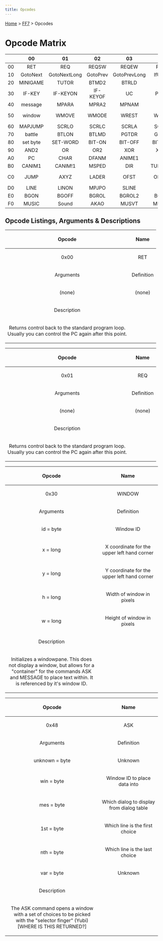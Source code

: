 ```yaml
---
title: Opcodes
---
```


[Home](../Main%20Page.md.md) > [FF7](../FF7.md) > Opcodes

# Opcode Matrix

|     |    00    |      01      |    02    |      03      |   04    |    05    |   06    |    07    |    08    |    09     |   0A   |    0B    |    0C    |   0D    |   0E   |    0F    |
|:---:|:--------:|:------------:|:--------:|:------------:|:-------:|:--------:|:-------:|:--------:|:--------:|:---------:|:------:|:--------:|:--------:|:-------:|:------:|:--------:|
| 00  |   RET    |     REQ      |  REQSW   |    REQEW     |  PREQ   |  PRQSW   |  PRQEW  |  RETTO   |   JOIN   |   SPLIT   | SPTYPE |  GTPYE   |   ?OC?   |  ?OD?   | DSKCG  | SPECIAL  |
| 10  | GotoNext | GotoNextLong | GotoPrev | GotoPrevLong | IfUByte | IfUByteL | IfSWord | IfSWordL | IfUSWord | IfUSWordL |   \-   |    \-    |   ?1C?   |   \-    |   \-   |    \-    |
| 20  | MINIGAME |    TUTOR     |  BTMD2   |    BTRLD     |  wait   |  NFADE   |  BLINK  | BGMOVIE  |  KAWAI   |   KAWIW   | PMOVA  |   SLIP   |  BGPDH   |  BGSCR  |  WCLS  |  WSIZW   |
| 30  |  IF-KEY  |   IF-KEYON   | IF-KEYOF |      UC      |  PDIRA  |  PTURA   |  WSPCL  |  WNUMB   |  STTIM   |   GOLD+   | GOLD-  |  CHGLD   | HMPMAX1  | HMPMAX2 | MHMMX  | HMPMAX3  |
| 40  | message  |    MPARA     |  MPRA2   |    MPNAM     |   \-    |   MP+    |   \-    |   MP-    |   ASK    |   MENU    | MENU2  |  BTLTB   |    \-    |   HP+   |   \-   |   HP-    |
| 50  |  window  |    WMOVE     |  WMODE   |    WREST     |  WCLSE  |   WROW   |  GWCOL  |  SWCOL   |  ST-ITM  |  DL-ITM   | CK-ITM |  SM-TRA  |  DM-TRA  | CM-TRA  | SHAKE  |   NOP    |
| 60  | MAPJUMP  |    SCRLO     |  SCRLC   |    SCRLA     |  SCR2D  |  SCRCC   | SCR2DC  |  SCRLW   |  SCR2DL  |   MPDSP   | VWOFT  |   FADE   |  FADEW   |  IDLCK  | LSTMP  |  SCRLP   |
| 70  |  battle  |    BTLON     |  BTLMD   |    PGTDR     |  GETPC  |  PXYZI   |  PLUS!  |  PLUS2!  |  MINUS!  |  MINUS2!  |  INC!  |  INC2!   |   DEC!   |  DEC2!  | TLKON  |  RDMSD   |
| 80  | set byte |   SET-WORD   |  BIT-ON  |   BIT-OFF    | BIT-XOR |   PLUS   |  PLUS2  |  MINUS   |  MINUS2  |    MUL    |  MUL2  |   DIV    |   DIV2   |   MOD   |  MOD2  |   AND    |
| 90  |   AND2   |      OR      |   OR2    |     XOR      |  XOR2   |   INC    |  INC2   |   DEC    |   DEC2   |  RANDOM   | LBYTE  |  HBYTE   |  2BYTE   |  SETX   |  GETX  | SEARCHX  |
| A0  |    PC    |     CHAR     |  DFANM   |    ANIME1    |  VISI   |   XYZI   |   XYI   |   XYZ    |   MOVE   |   CMOVE   |  MOVA  |   TURA   |  ANIMW   |  FMOVE  | ANIME2 |  ANIM!1  |
| B0  |  CANIM1  |   CANIM!1    |  MSPED   |     DIR      | TURNGEN |   TURN   |  DIRA   |  GETDIR  |  GETAXY  |   GETAI   | ANIM!2 |  CANIM2  | CANIM!2  |  ASPED  |   \-   |    CC    |
| C0  |   JUMP   |     AXYZ     |  LADER   |     OFST     |  OFSTW  |  TALKR   |  SLIDR  |  SOLID   |  PRTYP   |   PRTYM   | PRTYE  | IF-PRTYQ | IF-MEMBQ |  MMB+-  | MMBLK  |  MMBUK   |
| D0  |   LINE   |    LINON     |  MPJPO   |    SLINE     |   SIN   |   COS    |  TLKR2  |  SLDR2   |  PMJMP   |  PMJMP2   | AKAO2  |  FCFIX   |  CCANM   |  ANIMB  | TURNW  |  MPPAL   |
| E0  |   BGON   |    BGOFF     |  BGROL   |    BGROL2    |  BGCLR  |  STPAL   |  LDPAL  |   CPPA   |  RTPAL   |   ADPAL   | MPPAL2 |  STPLS   |  LDPLS   | CPPAL2  | RTPAL2 |  ADPAL2  |
| F0  |  MUSIC   |    Sound     |   AKAO   |    MUSVT     |  MUSVM  |  MULCK   |  BMUSC  |  CHMPH   |  PMVIE   |   MOVIE   | MVIEF  |  MVCAM   |  FMUSC   |  CMUSC  | CHMST  | GAMEOVER |

## Opcode Listings, Arguments & Descriptions

<table>
<thead>
<tr class="header">
<th style="text-align: center;"><p>Opcode</p></th>
<th style="text-align: center;"><p>Name</p></th>
</tr>
</thead>
<tbody>
<tr class="odd">
<td style="text-align: center;"><p>0x00</p></td>
<td style="text-align: center;"><p>RET</p></td>
</tr>
<tr class="even">
<td style="text-align: center;"><p>Arguments</p></td>
<td style="text-align: center;"><p>Definition</p></td>
</tr>
<tr class="odd">
<td style="text-align: center;"><p>(none)</p></td>
<td style="text-align: center;"><p>(none)</p></td>
</tr>
<tr class="even">
<td style="text-align: center;"><p>Description</p></td>
<td style="text-align: center;"></td>
</tr>
<tr class="odd">
<td style="text-align: center;"><p>Returns control back to the standard program loop.<br />
Usually you can control the PC again after this point.</p></td>
<td style="text-align: center;"></td>
</tr>
</tbody>
</table>

<table>
<thead>
<tr class="header">
<th style="text-align: center;"><p>Opcode</p></th>
<th style="text-align: center;"><p>Name</p></th>
</tr>
</thead>
<tbody>
<tr class="odd">
<td style="text-align: center;"><p>0x01</p></td>
<td style="text-align: center;"><p>REQ</p></td>
</tr>
<tr class="even">
<td style="text-align: center;"><p>Arguments</p></td>
<td style="text-align: center;"><p>Definition</p></td>
</tr>
<tr class="odd">
<td style="text-align: center;"><p>(none)</p></td>
<td style="text-align: center;"><p>(none)</p></td>
</tr>
<tr class="even">
<td style="text-align: center;"><p>Description</p></td>
<td style="text-align: center;"></td>
</tr>
<tr class="odd">
<td style="text-align: center;"><p>Returns control back to the standard program loop.<br />
Usually you can control the PC again after this point.</p></td>
<td style="text-align: center;"></td>
</tr>
</tbody>
</table>

<table>
<thead>
<tr class="header">
<th style="text-align: center;"><p>Opcode</p></th>
<th style="text-align: center;"><p>Name</p></th>
</tr>
</thead>
<tbody>
<tr class="odd">
<td style="text-align: center;"><p>0x30</p></td>
<td style="text-align: center;"><p>WINDOW</p></td>
</tr>
<tr class="even">
<td style="text-align: center;"><p>Arguments</p></td>
<td style="text-align: center;"><p>Definition</p></td>
</tr>
<tr class="odd">
<td style="text-align: center;"><p>id = byte</p></td>
<td style="text-align: center;"><p>Window ID</p></td>
</tr>
<tr class="even">
<td style="text-align: center;"><p>x = long</p></td>
<td style="text-align: center;"><p>X coordinate for the upper left hand corner</p></td>
</tr>
<tr class="odd">
<td style="text-align: center;"><p>y = long</p></td>
<td style="text-align: center;"><p>Y coordinate for the upper left hand corner</p></td>
</tr>
<tr class="even">
<td style="text-align: center;"><p>h = long</p></td>
<td style="text-align: center;"><p>Width of window in pixels</p></td>
</tr>
<tr class="odd">
<td style="text-align: center;"><p>w = long</p></td>
<td style="text-align: center;"><p>Height of window in pixels</p></td>
</tr>
<tr class="even">
<td style="text-align: center;"><p>Description</p></td>
<td style="text-align: center;"></td>
</tr>
<tr class="odd">
<td style="text-align: center;"><p>Initializes a windowpane. This does not display a window, but allows for a<br />
"container" for the commands ASK and MESSAGE to place text within. It<br />
is referenced by it's window ID.</p></td>
<td style="text-align: center;"></td>
</tr>
</tbody>
</table>

<table>
<thead>
<tr class="header">
<th style="text-align: center;"><p>Opcode</p></th>
<th style="text-align: center;"><p>Name</p></th>
</tr>
</thead>
<tbody>
<tr class="odd">
<td style="text-align: center;"><p>0x48</p></td>
<td style="text-align: center;"><p>ASK</p></td>
</tr>
<tr class="even">
<td style="text-align: center;"><p>Arguments</p></td>
<td style="text-align: center;"><p>Definition</p></td>
</tr>
<tr class="odd">
<td style="text-align: center;"><p>unknown = byte</p></td>
<td style="text-align: center;"><p>Unknown</p></td>
</tr>
<tr class="even">
<td style="text-align: center;"><p>win = byte</p></td>
<td style="text-align: center;"><p>Window ID to place data into</p></td>
</tr>
<tr class="odd">
<td style="text-align: center;"><p>mes = byte</p></td>
<td style="text-align: center;"><p>Which dialog to display from dialog table</p></td>
</tr>
<tr class="even">
<td style="text-align: center;"><p>1st = byte</p></td>
<td style="text-align: center;"><p>Which line is the first choice</p></td>
</tr>
<tr class="odd">
<td style="text-align: center;"><p>nth = byte</p></td>
<td style="text-align: center;"><p>Which line is the last choice</p></td>
</tr>
<tr class="even">
<td style="text-align: center;"><p>var = byte</p></td>
<td style="text-align: center;"><p>Unknown</p></td>
</tr>
<tr class="odd">
<td style="text-align: center;"><p>Description</p></td>
<td style="text-align: center;"></td>
</tr>
<tr class="even">
<td style="text-align: center;"><p>The ASK command opens a window with a set of choices to be picked<br />
with the "selector finger" (Yubi) [WHERE IS THIS RETURNED?]</p></td>
<td style="text-align: center;"></td>
</tr>
</tbody>
</table>
